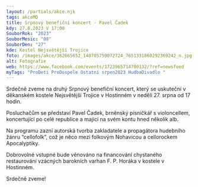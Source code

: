 ```yaml
---
layout: /partials/akce.njk
tags: akceMD
title: Srpnový benefiční koncert - Pavel Čadek
kdy: 27.8.2023 V 17:00
SouborRok: "2023"
SouborMesic: "08"
SouborDen: "27"
kde: Kostel Nejsvětější Trojice
foto: /images/akce/362665652_140705759072724_7651331860292369242_n.jpg
alt: Fotografie
web: https://www.facebook.com/events/1723965714700132/?ref=newsfeed
myTags: "ProDeti ProDospele Ostatni srpen2023 HudbaDivadlo "
---
```

<!--StartFragment-->

Srdečně zveme na druhý Srpnový benefiční koncert, který se uskuteční v děkanském kostele Nejsvětější Trojice v Hostinném v neděli 27. srpna od 17 hodin.

Posluchačům se představí Pavel Čadek, brněnský písničkář s violoncellem, koncertující po celé republice a mající na svém kontu hned několik alb.

Na programu zazní autorská tvorba zakladatele a propagátora hudebního žánru “cellofolk”, což je něco mezi folkovým Nohavicou a cellorockem Apocalyptiky.

Dobrovolné vstupné bude věnováno na financování chystaného restaurování vzácných barokních varhan F. P. Horáka v kostele v Hostinném.

Srdečně zveme!

<!--EndFragment-->